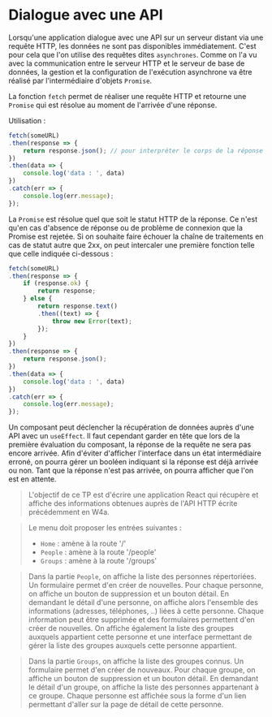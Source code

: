 # Dialogue avec une API

Lorsqu'une application dialogue avec une API sur un serveur distant via une requête HTTP, les données ne sont pas disponibles immédiatement.
C'est pour cela que l'on utilise des requêtes dites `asynchrones`.
Comme on l'a vu avec la communication entre le serveur HTTP et le serveur de base de données, la gestion et la configuration de l'exécution asynchrone va être réalisé par l'intermédiaire d'objets `Promise`.

La fonction `fetch` permet de réaliser une requête HTTP et retourne une `Promise` qui est résolue au moment de l'arrivée d'une réponse.

Utilisation :
```js
fetch(someURL)
.then(response => {
	return response.json(); // pour interpréter le corps de la réponse au format JSON (retourne une nouvelle Promise)
})
.then(data => {
	console.log('data : ', data)
})
.catch(err => {
	console.log(err.message);
});
```

La `Promise` est résolue quel que soit le statut HTTP de la réponse.
Ce n'est qu'en cas d'absence de réponse ou de problème de connexion que la Promise est rejetée.
Si on souhaite faire échouer la chaîne de traitements en cas de statut autre que 2xx, on peut intercaler une première fonction telle que celle indiquée ci-dessous :

```js
fetch(someURL)
.then(response => {
	if (response.ok) {
		return response;
	} else {
		return response.text()
		.then((text) => {
			throw new Error(text);
		});
	}
})
.then(response => {
	return response.json();
})
.then(data => {
	console.log('data : ', data)
})
.catch(err => {
	console.log(err.message);
});
```

Un composant peut déclencher la récupération de données auprès d'une API avec un `useEffect`.
Il faut cependant garder en tête que lors de la première évaluation du composant, la réponse de la requête ne sera pas encore arrivée. Afin d'éviter d'afficher l'interface dans un état intermédiaire erroné, on pourra gérer un booléen indiquant si la réponse est déjà arrivée ou non. Tant que la réponse n'est pas arrivée, on pourra afficher que l'on est en attente.

> L'objectif de ce TP est d'écrire une application React qui récupère et affiche des informations obtenues auprès de l'API HTTP écrite précédemment en W4a.

> Le menu doit proposer les entrées suivantes :
> - `Home` : amène à la route '/'
> - `People` : amène à la route '/people'
> - `Groups` : amène à la route '/groups'

> Dans la partie `People`, on affiche la liste des personnes répertoriées. Un formulaire permet d'en créer de nouvelles. Pour chaque personne, on affiche un bouton de suppression et un bouton détail. En demandant le détail d'une personne, on affiche alors l'ensemble des informations (adresses, téléphones, ..) liées à cette personne. Chaque information peut être supprimée et des formulaires permettent d'en créer de nouvelles. On affiche également la liste des groupes auxquels appartient cette personne et une interface permettant de gérer la liste des groupes auxquels cette personne appartient.

> Dans la partie `Groups`, on affiche la liste des groupes connus. Un formulaire permet d'en créer de nouveaux. Pour chaque groupe, on affiche un bouton de suppression et un bouton détail. En demandant le détail d'un groupe, on affiche la liste des personnes appartenant à ce groupe. Chaque personne est affichée sous la forme d'un lien permettant d'aller sur la page de détail de cette personne.
